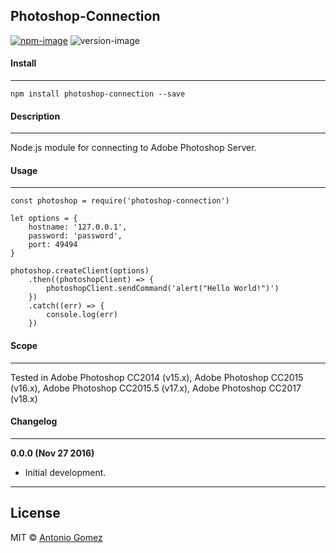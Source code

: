 ## Photoshop-Connection

[![npm-image](https://img.shields.io/badge/npm-v0.0.0-ff69b4.svg)](https://www.npmjs.com/package/photoshop-connection)
![version-image](https://img.shields.io/badge/license-MIT-ff69b4.svg)


#### Install
--------

```
npm install photoshop-connection --save
```


#### Description
-----------

Node.js module for connecting to Adobe Photoshop Server.


#### Usage
--------

```
const photoshop = require('photoshop-connection')

let options = {
    hostname: '127.0.0.1',
    password: 'password',
    port: 49494
}

photoshop.createClient(options)
    .then((photoshopClient) => {
        photoshopClient.sendCommand('alert("Hello World!")')
    })
    .catch((err) => {
        console.log(err)
    })
```


#### Scope
--------

Tested in Adobe Photoshop CC2014 (v15.x), Adobe Photoshop CC2015 (v16.x), Adobe Photoshop CC2015.5 (v17.x), Adobe Photoshop CC2017 (v18.x)


#### Changelog
--------

**0.0.0 (Nov 27 2016)**
*    Initial development.

--------
## License
MIT © [Antonio Gomez][1]

[1]: http://antoniogomez.me/